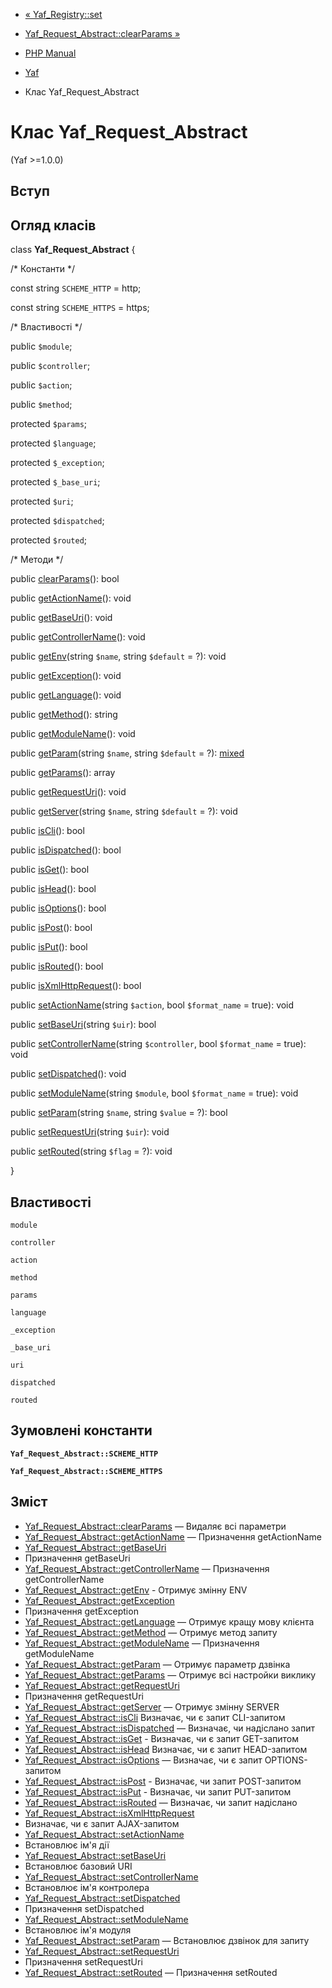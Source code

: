 - [« Yaf_Registry::set](yaf-registry.set.md)
- [Yaf_Request_Abstract::clearParams »](yaf-request-abstract.clearparams.md)

- [PHP Manual](index.md)
- [Yaf](book.yaf.md)
- Клас Yaf_Request_Abstract

# Клас Yaf_Request_Abstract

(Yaf \>=1.0.0)

## Вступ

## Огляд класів

class **Yaf_Request_Abstract** {

/\* Константи \*/

const string `SCHEME_HTTP` = http;

const string `SCHEME_HTTPS` = https;

/\* Властивості \*/

public `$module`;

public `$controller`;

public `$action`;

public `$method`;

protected `$params`;

protected `$language`;

protected `$_exception`;

protected `$_base_uri`;

protected `$uri`;

protected `$dispatched`;

protected `$routed`;

/\* Методи \*/

public [clearParams](yaf-request-abstract.clearparams.md)(): bool

public [getActionName](yaf-request-abstract.getactionname.md)(): void

public [getBaseUri](yaf-request-abstract.getbaseuri.md)(): void

public
[getControllerName](yaf-request-abstract.getcontrollername.md)(): void

public [getEnv](yaf-request-abstract.getenv.md)(string `$name`, string
`$default` = ?): void

public [getException](yaf-request-abstract.getexception.md)(): void

public [getLanguage](yaf-request-abstract.getlanguage.md)(): void

public [getMethod](yaf-request-abstract.getmethod.md)(): string

public [getModuleName](yaf-request-abstract.getmodulename.md)(): void

public [getParam](yaf-request-abstract.getparam.md)(string `$name`,
string `$default` = ?):
[mixed](language.types.declarations.md#language.types.declarations.mixed)

public [getParams](yaf-request-abstract.getparams.md)(): array

public [getRequestUri](yaf-request-abstract.getrequesturi.md)(): void

public [getServer](yaf-request-abstract.getserver.md)(string `$name`,
string `$default` = ?): void

public [isCli](yaf-request-abstract.iscli.md)(): bool

public [isDispatched](yaf-request-abstract.isdispatched.md)(): bool

public [isGet](yaf-request-abstract.isget.md)(): bool

public [isHead](yaf-request-abstract.ishead.md)(): bool

public [isOptions](yaf-request-abstract.isoptions.md)(): bool

public [isPost](yaf-request-abstract.ispost.md)(): bool

public [isPut](yaf-request-abstract.isput.md)(): bool

public [isRouted](yaf-request-abstract.isrouted.md)(): bool

public [isXmlHttpRequest](yaf-request-abstract.isxmlhttprequest.md)():
bool

public [setActionName](yaf-request-abstract.setactionname.md)(string
`$action`, bool `$format_name` = true): void

public [setBaseUri](yaf-request-abstract.setbaseuri.md)(string
`$uir`): bool

public
[setControllerName](yaf-request-abstract.setcontrollername.md)(string
`$controller`, bool `$format_name` = true): void

public [setDispatched](yaf-request-abstract.setdispatched.md)(): void

public [setModuleName](yaf-request-abstract.setmodulename.md)(string
`$module`, bool `$format_name` = true): void

public [setParam](yaf-request-abstract.setparam.md)(string `$name`,
string `$value` = ?): bool

public [setRequestUri](yaf-request-abstract.setrequesturi.md)(string
`$uir`): void

public [setRouted](yaf-request-abstract.setrouted.md)(string `$flag` =
?): void

}

## Властивості

`module`

`controller`

`action`

`method`

`params`

`language`

`_exception`

`_base_uri`

`uri`

`dispatched`

`routed`

## Зумовлені константи

**`Yaf_Request_Abstract::SCHEME_HTTP`**

**`Yaf_Request_Abstract::SCHEME_HTTPS`**

## Зміст

- [Yaf_Request_Abstract::clearParams](yaf-request-abstract.clearparams.md)
— Видаляє всі параметри
- [Yaf_Request_Abstract::getActionName](yaf-request-abstract.getactionname.md)
— Призначення getActionName
- [Yaf_Request_Abstract::getBaseUri](yaf-request-abstract.getbaseuri.md)
- Призначення getBaseUri
- [Yaf_Request_Abstract::getControllerName](yaf-request-abstract.getcontrollername.md)
— Призначення getControllerName
- [Yaf_Request_Abstract::getEnv](yaf-request-abstract.getenv.md) -
Отримує змінну ENV
- [Yaf_Request_Abstract::getException](yaf-request-abstract.getexception.md)
- Призначення getException
- [Yaf_Request_Abstract::getLanguage](yaf-request-abstract.getlanguage.md)
— Отримує кращу мову клієнта
- [Yaf_Request_Abstract::getMethod](yaf-request-abstract.getmethod.md)
— Отримує метод запиту
- [Yaf_Request_Abstract::getModuleName](yaf-request-abstract.getmodulename.md)
— Призначення getModuleName
- [Yaf_Request_Abstract::getParam](yaf-request-abstract.getparam.md)
— Отримує параметр дзвінка
- [Yaf_Request_Abstract::getParams](yaf-request-abstract.getparams.md)
— Отримує всі настройки виклику
- [Yaf_Request_Abstract::getRequestUri](yaf-request-abstract.getrequesturi.md)
- Призначення getRequestUri
- [Yaf_Request_Abstract::getServer](yaf-request-abstract.getserver.md)
— Отримує змінну SERVER
- [Yaf_Request_Abstract::isCli](yaf-request-abstract.iscli.md)
Визначає, чи є запит CLI-запитом
- [Yaf_Request_Abstract::isDispatched](yaf-request-abstract.isdispatched.md)
— Визначає, чи надіслано запит
- [Yaf_Request_Abstract::isGet](yaf-request-abstract.isget.md) -
Визначає, чи є запит GET-запитом
- [Yaf_Request_Abstract::isHead](yaf-request-abstract.ishead.md)
Визначає, чи є запит HEAD-запитом
- [Yaf_Request_Abstract::isOptions](yaf-request-abstract.isoptions.md)
— Визначає, чи є запит OPTIONS-запитом
- [Yaf_Request_Abstract::isPost](yaf-request-abstract.ispost.md) -
Визначає, чи запит POST-запитом
- [Yaf_Request_Abstract::isPut](yaf-request-abstract.isput.md) -
Визначає, чи запит PUT-запитом
- [Yaf_Request_Abstract::isRouted](yaf-request-abstract.isrouted.md)
— Визначає, чи запит надіслано
- [Yaf_Request_Abstract::isXmlHttpRequest](yaf-request-abstract.isxmlhttprequest.md)
- Визначає, чи є запит AJAX-запитом
- [Yaf_Request_Abstract::setActionName](yaf-request-abstract.setactionname.md)
- Встановлює ім'я дії
- [Yaf_Request_Abstract::setBaseUri](yaf-request-abstract.setbaseuri.md)
- Встановлює базовий URI
- [Yaf_Request_Abstract::setControllerName](yaf-request-abstract.setcontrollername.md)
- Встановлює ім'я контролера
- [Yaf_Request_Abstract::setDispatched](yaf-request-abstract.setdispatched.md)
- Призначення setDispatched
- [Yaf_Request_Abstract::setModuleName](yaf-request-abstract.setmodulename.md)
- Встановлює ім'я модуля
- [Yaf_Request_Abstract::setParam](yaf-request-abstract.setparam.md)
— Встановлює дзвінок для запиту
- [Yaf_Request_Abstract::setRequestUri](yaf-request-abstract.setrequesturi.md)
- Призначення setRequestUri
- [Yaf_Request_Abstract::setRouted](yaf-request-abstract.setrouted.md)
— Призначення setRouted
